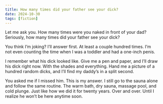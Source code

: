 ```yaml
---
title: How many times did your father see your dick?
date: 2024-10-30
tags: [fiction]
---
```


Let me ask you. How many times were you naked in front of your dad? Seriously, how many times did your father see your dick?

You think I’m joking? I’ll answer first. At least a couple hundred times. I’m not even counting the time when I was a toddler and had a one-inch penis.

I remember what his dick looked like. Give me a pen and paper, and I’ll draw his dick right now. With the shades and everything. Hand me a picture of a hundred random dicks, and I’ll find my daddy’s in a split second.

You asked me if I missed him. This is my answer. I still go to the sauna alone and follow the same routine. The warm bath, dry sauna, massage pool, and cold plunge. Just like how we did it for twenty years. Over and over. Until I realize he won’t be here anytime soon.